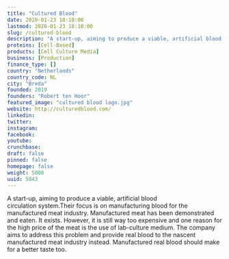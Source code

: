 ```yaml
---
title: "Cultured Blood"
date: 2020-01-23 18:10:00
lastmod: 2020-01-23 18:10:00
slug: /cultured-blood
description: "A start-up, aiming to produce a viable, artificial blood circulation&nbsp;system.Their focus is on manufacturing blood for the manufactured meat industry. Manufactured meat has been demonstrated and eaten. It exists. However, it is still way too expensive and one reason for the high price of the meat is the use of lab-culture medium. The company aims to address this problem and provide real blood to the nascent manufactured meat industry instead. Manufactured real blood should make for a better taste&nbsp;too."
proteins: [Cell-Based]
products: [Cell Culture Media]
business: [Production]
finance_type: []
country: "Netherlands"
country_code: NL
city: "Breda"
founded: 2019
founders: "Robert ten Hoor"
featured_image: "cultured blood logo.jpg"
website: http://culturedblood.com/
linkedin: 
twitter: 
instagram: 
facebook: 
youtube: 
crunchbase: 
draft: false
pinned: false
homepage: false
weight: 5000
uuid: 5843
---
```

A start-up, aiming to produce a viable, artificial blood circulation&nbsp;system.Their focus is on manufacturing blood for the manufactured meat industry. Manufactured meat has been demonstrated and eaten. It exists. However, it is still way too expensive and one reason for the high price of the meat is the use of lab-culture medium. The company aims to address this problem and provide real blood to the nascent manufactured meat industry instead. Manufactured real blood should make for a better taste&nbsp;too.
